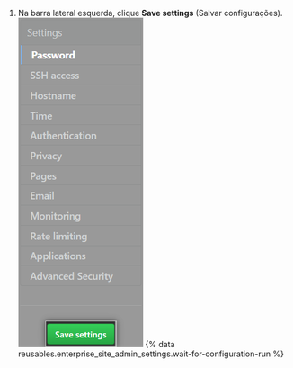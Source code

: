 1. Na barra lateral esquerda, clique **Save settings** (Salvar configurações). ![Botão Save settings (Salvar configurações) no {% data variables.enterprise.management_console %}](/assets/images/enterprise/management-console/save-settings.png)
{% data reusables.enterprise_site_admin_settings.wait-for-configuration-run %}